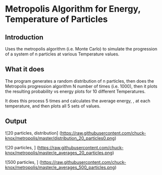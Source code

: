 # Metropolis Algorithm for Energy, Temperature of Particles

## Introduction

Uses the metropolis algorithm (i.e. Monte Carlo) to simulate the progression of a system of n particles at various Temperature values.

## What it does

The program generates a random distribution of n particles, then does the Metropolis progression algorithm N number of times (i.e. 1000), then it plots the resulting probability vs energy plots for 10 different Temperatures.

It does this process 5 times and calculates the average energy, <E>, at each temperature, and then plots all 5 sets of <E> values.

## Output

![20 particles, distribution] (https://raw.githubusercontent.com/chuck-knox/metropolis/master/distribution_20_particles0.png)

![20 particles, <E>] (https://raw.githubusercontent.com/chuck-knox/metropolis/master/e_averages_20_particles.png)

![500 particles, <E>] (https://raw.githubusercontent.com/chuck-knox/metropolis/master/e_averages_500_particles.png)
